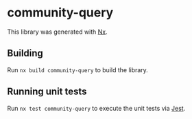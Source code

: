 # community-query

This library was generated with [Nx](https://nx.dev).

## Building

Run `nx build community-query` to build the library.

## Running unit tests

Run `nx test community-query` to execute the unit tests via [Jest](https://jestjs.io).
